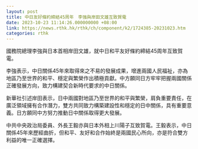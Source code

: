 ```yaml
---
layout: post
title: 中日友好條約締結45周年　李強與岸田文雄互致賀電
date: 2023-10-23 11:14:26.000000000 +08:00
link: https://news.rthk.hk/rthk/ch/component/k2/1724385-20231023.htm
categories: rthk
---
```


國務院總理李強與日本首相岸田文雄，就中日和平友好條約締結45周年互致賀電。

李強表示，中日關係45年來取得來之不易的發展成果，增進兩國人民福祉，亦為地區乃至世界的和平、穩定與繁榮作出積極貢獻。中方願同日方牢牢把握兩國關係正確發展方向，致力構建契合新時代要求的中日關係。

新華社引述岸田表示，日中兩國對地區乃至世界的和平與繁榮，肩負重要責任，在廣泛領域擁有合作潛力，雙方共同致力構築建設性和穩定的日中關係，具有重要意義。日方願同中方努力推動日中關係取得更大發展。

中共中央政治局委員、外長王毅亦與日本外相上川陽子互致賀電。王毅表示，中日關係45年來歷經曲折，但和平、友好和合作始終是兩國民心所向，亦是符合雙方利益的唯一正確選擇。
